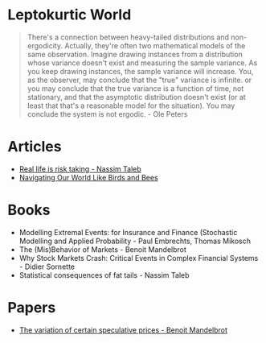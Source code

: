 # Leptokurtic World

> There's a connection between heavy-tailed distributions and non-ergodicity. Actually, they're often two mathematical models of the same observation. Imagine drawing instances from a distribution whose variance doesn't exist and measuring the sample variance. As you keep drawing instances, the sample variance will increase. You, as the observer, may conclude that the "true" variance is infinite. or you may conclude that the true variance is a function of time, not stationary, and that the asymptotic distribution doesn't exist (or at least that that's a reasonable model for the situation). You may conclude the system is not ergodic. - Ole Peters

# Articles

- [Real life is risk taking - Nassim Taleb](https://medium.com/@nntaleb/real-life-is-risk-taking-ac424efd5fcc)
- [Navigating Our World Like Birds and Bees](https://well.blogs.nytimes.com/2014/01/01/navigating-our-world-like-birds-and-bees/)

# Books

- Modelling Extremal Events: for Insurance and Finance (Stochastic Modelling and Applied Probability - Paul Embrechts, Thomas Mikosch
- The (Mis)Behavior of Markets - Benoit Mandelbrot
- Why Stock Markets Crash: Critical Events in Complex Financial Systems - Didier Sornette
- Statistical consequences of fat tails - Nassim Taleb

# Papers

- [The variation of certain speculative prices - Benoit Mandelbrot](web.williams.edu/Mathematics/sjmiller/public_html/341Fa09/econ/Mandelbroit_VariationCertainSpeculativePrices.pdf)
